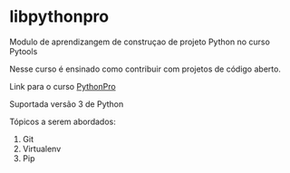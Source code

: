 # libpythonpro
Modulo de aprendizangem de construçao de projeto Python no curso Pytools

Nesse curso é ensinado como contribuir com projetos de código aberto.

Link para o curso [PythonPro](https://plataforma.dev.pro.br/)

Suportada versão 3 de Python

Tópicos a serem abordados:
 1. Git
 2. Virtualenv
 3. Pip